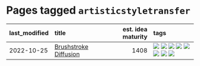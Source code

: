 # Pages tagged `artisticstyletransfer`

|last_modified|title|est. idea maturity|tags
|:---|:---|---:|:---|
|2022-10-25|[Brushstroke Diffusion](../brushstroke-diffusion.md)|1408|[![](https://img.shields.io/badge/tag-artisticstyletransfer-8a140)](../tags/artisticstyletransfer.md) [![](https://img.shields.io/badge/tag-creativity-83cbca)](../tags/creativity.md) [![](https://img.shields.io/badge/tag-deepgenerativemodeling-e33481)](../tags/deepgenerativemodeling.md) [![](https://img.shields.io/badge/tag-experimental-fecb83)](../tags/experimental.md) [![](https://img.shields.io/badge/tag-imageprocessing-b59164)](../tags/imageprocessing.md) [![](https://img.shields.io/badge/tag-modeltraining-2b1224)](../tags/modeltraining.md) [![](https://img.shields.io/badge/tag-painting-869cae)](../tags/painting.md) [![](https://img.shields.io/badge/tag-wip-e7673c)](../tags/wip.md)|